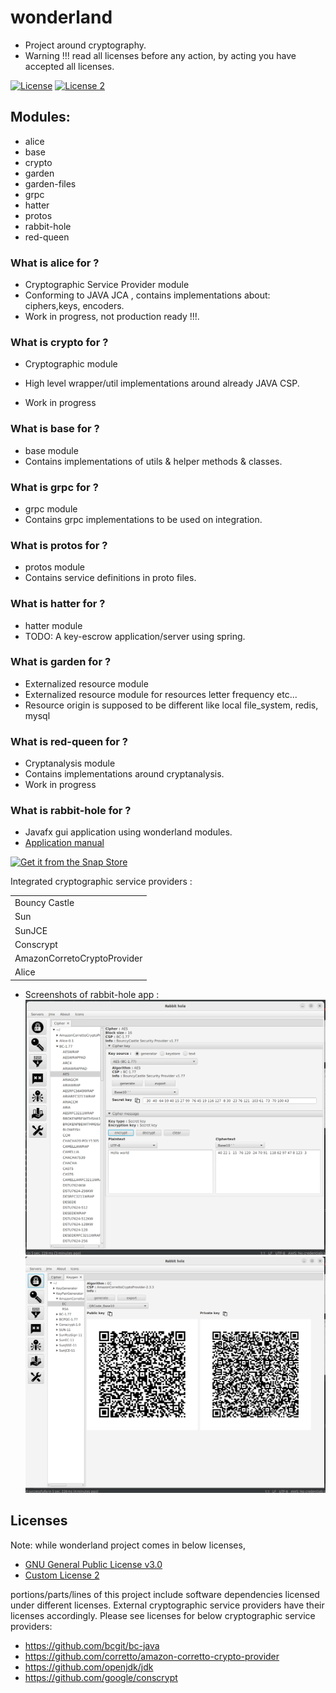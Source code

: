 # wonderland

- Project around cryptography.
- Warning !!! read all licenses before any action, by acting you have accepted all licenses.

[![License](https://img.shields.io/github/license/gentjankolicaj/wonderland)](https://github.com/gentjankolicaj/wonderland/blob/master/LICENSE)
[![License 2](https://img.shields.io/badge/Custom_License-blue)](https://github.com/gentjankolicaj/wonderland/blob/master/LICENSE_2)

## Modules:

- alice
- base
- crypto
- garden
- garden-files
- grpc
- hatter
- protos
- rabbit-hole
- red-queen

### What is alice for ?

* Cryptographic Service Provider module
* Conforming to JAVA JCA , contains implementations about: ciphers,keys, encoders.
* Work in progress, not production ready !!!.

### What is crypto for ?

- Cryptographic module

* High level wrapper/util implementations around already JAVA CSP.

- Work in progress

### What is base for ?

- base module
- Contains implementations of utils & helper methods & classes.

### What is grpc for ?

- grpc module
- Contains grpc implementations to be used on integration.

### What is protos for ?

- protos module
- Contains service definitions in proto files.

### What is hatter for ?

- hatter module
- TODO: A key-escrow application/server using spring.

### What is garden for ?

- Externalized resource module
- Externalized resource module for resources letter frequency etc...
- Resource origin is supposed to be different like local file_system, redis, mysql

### What is red-queen for ?

- Cryptanalysis module
- Contains implementations around cryptanalysis.
- Work in progress

### What is rabbit-hole for ?
- Javafx gui application using wonderland modules.
- [Application manual](/docs/rh_manual.md)

[![Get it from the Snap Store](https://snapcraft.io/static/images/badges/en/snap-store-black.svg)](https://snapcraft.io/rabbit-hole)

<table>
<thead>Integrated cryptographic service providers :</thead>
<tr><td>Bouncy Castle</td></tr>
<tr><td>Sun</td></tr>
<tr><td>SunJCE</td></tr>
<tr><td>Conscrypt</td></tr>
<tr><td>AmazonCorretoCryptoProvider</td></tr>
<tr><td>Alice</td></tr>
</table>

- Screenshots of rabbit-hole app :
  ![](docs/img/cipher_0.png)
  <br>
  ![](docs/img/keygen_1.png)

## Licenses

Note: while wonderland project comes in below licenses,

- [GNU General Public License v3.0](https://github.com/gentjankolicaj/wonderland/blob/master/LICENSE)
- [Custom License 2](https://github.com/gentjankolicaj/wonderland/blob/master/LICENSE_2)

portions/parts/lines of this project include software dependencies licensed under different
licenses.
External cryptographic service providers have their licenses accordingly.
Please see licenses for below cryptographic service providers:

- https://github.com/bcgit/bc-java
- https://github.com/corretto/amazon-corretto-crypto-provider
- https://github.com/openjdk/jdk
- https://github.com/google/conscrypt